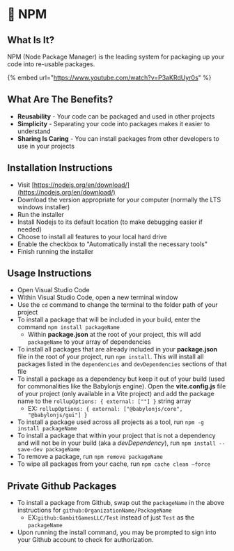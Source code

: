 # 🚚 NPM

## What Is It?

NPM (Node Package Manager) is the leading system for packaging up your code into re-usable packages.

{% embed url="https://www.youtube.com/watch?v=P3aKRdUyr0s" %}

## What Are The Benefits?

* **Reusability** - Your code can be packaged and used in other projects
* **Simplicity** - Separating your code into packages makes it easier to understand
* **Sharing Is Caring** - You can install packages from other developers to use in your projects

## Installation Instructions

* Visit [https://nodejs.org/en/download/](https://nodejs.org/en/download/)
* Download the version appropriate for your computer (normally the LTS windows installer)
* Run the installer
* Install Nodejs to its default location (to make debugging easier if needed)
* Choose to install all features to your local hard drive
* Enable the checkbox to "Automatically install the necessary tools"
* Finish running the installer

## Usage Instructions

* Open Visual Studio Code
* Within Visual Studio Code, open a new terminal window
* Use the `cd` command to change the terminal to the folder path of your project
* To install a package that will be included in your build, enter the command `npm install packageName`&#x20;
  * Within **package.json** at the root of your project, this will add `packageName` to your array of dependencies
* To install all packages that are already included in your **package.json** file in the root of your project, run `npm install`. This will install all packages listed in the `dependencies` and `devDependencies` sections of that file
* To install a package as a dependency but keep it out of your build (used for commonalities like the Babylonjs engine). Open the **vite.config.js** file of your project (only available in a Vite project) and add the package name to the `rollupOptions: { external: [""] }` string array
  * EX: `rollupOptions: { external: ["@babylonjs/core", "@babylonjs/gui"] }`
* To install a package used across all projects as a tool, run `npm -g install packageName`
* To install a package that within your project that is not a dependency and will not be in your build (aka a _devDependency_), run `npm install --save-dev packageName`
* To remove a package, run `npm remove packageName`
* To wipe all packages from your cache, run `npm cache clean –force`

## Private Github Packages

* To install a package from Github, swap out the `packageName` in the above instructions for `github:OrganizationName/PackageName`
  * EX:`github:GambitGamesLLC/Test` instead of just `Test` as the `packageName`
* Upon running the install command, you may be prompted to sign into your Github account to check for authorization.
